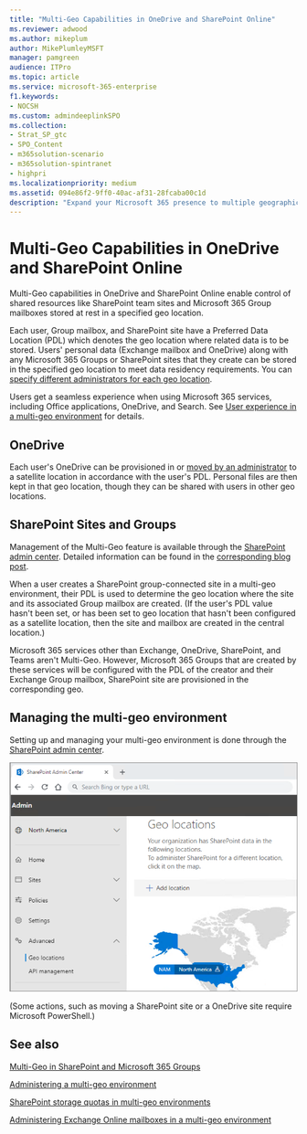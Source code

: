 ```yaml
---
title: "Multi-Geo Capabilities in OneDrive and SharePoint Online"
ms.reviewer: adwood
ms.author: mikeplum
author: MikePlumleyMSFT
manager: pamgreen
audience: ITPro
ms.topic: article
ms.service: microsoft-365-enterprise
f1.keywords:
- NOCSH
ms.custom: admindeeplinkSPO
ms.collection: 
- Strat_SP_gtc
- SPO_Content
- m365solution-scenario
- m365solution-spintranet
- highpri
ms.localizationpriority: medium
ms.assetid: 094e86f2-9ff0-40ac-af31-28fcaba00c1d
description: "Expand your Microsoft 365 presence to multiple geographic regions with multi-geo capabilities in OneDrive Online."
---
```


# Multi-Geo Capabilities in OneDrive and SharePoint Online

Multi-Geo capabilities in OneDrive and SharePoint Online enable control of shared resources like SharePoint team sites and Microsoft 365 Group mailboxes stored at rest in a specified geo location.

Each user, Group mailbox, and SharePoint site have a Preferred Data Location (PDL) which denotes the geo location where related data is to be stored. Users' personal data (Exchange mailbox and OneDrive) along with any Microsoft 365 Groups or SharePoint sites that they create can be stored in the specified geo location to meet data residency requirements. You can [specify different administrators for each geo location](add-a-sharepoint-geo-admin.md).

Users get a seamless experience when using Microsoft 365 services, including Office applications, OneDrive, and Search. See [User experience in a multi-geo environment](multi-geo-user-experience.md) for details.

## OneDrive

Each user's OneDrive can be provisioned in or [moved by an administrator](move-onedrive-between-geo-locations.md) to a satellite location in accordance with the user's PDL. Personal files are then kept in that geo location, though they can be shared with users in other geo locations.

## SharePoint Sites and Groups

Management of the Multi-Geo feature is available through the <a href="https://go.microsoft.com/fwlink/?linkid=2185219" target="_blank">SharePoint admin center</a>. Detailed information can be found in the [corresponding blog post](https://techcommunity.microsoft.com/t5/Office-365-Blog/Now-available-Multi-Geo-in-SharePoint-and-Office-365-Groups/ba-p/263302).

When a user creates a SharePoint group-connected site in a multi-geo environment, their PDL is used to determine the geo location where the site and its associated Group mailbox are created. (If the user's PDL value hasn't been set, or has been set to geo location that hasn't been configured as a satellite location, then the site and mailbox are created in the central location.)

Microsoft 365 services other than Exchange, OneDrive, SharePoint, and Teams aren't Multi-Geo. However, Microsoft 365 Groups that are created by these services will be configured with the PDL of the creator and their Exchange Group mailbox, SharePoint site are provisioned in the corresponding geo. 

## Managing the multi-geo environment

Setting up and managing your multi-geo environment is done through the <a href="https://go.microsoft.com/fwlink/?linkid=2185219" target="_blank">SharePoint admin center</a>. 

![Screenshot of geo locations page in the SharePoint admin center.](../media/sharepoint-multi-geo-admin-center.png)

(Some actions, such as moving a SharePoint site or a OneDrive site require Microsoft PowerShell.)

## See also

[Multi-Geo in SharePoint and Microsoft 365 Groups](https://techcommunity.microsoft.com/t5/Office-365-Blog/Now-available-Multi-Geo-in-SharePoint-and-Office-365-Groups/ba-p/263302)

[Administering a multi-geo environment](administering-a-multi-geo-environment.md)

[SharePoint storage quotas in multi-geo environments](sharepoint-multi-geo-storage-quota.md)

[Administering Exchange Online mailboxes in a multi-geo environment](administering-exchange-online-multi-geo.md)
